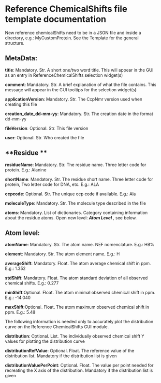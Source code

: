 # Reference ChemicalShifts file template documentation

New reference chemicalShifts need to be in a JSON file and inside a directory, e.g.: MyCustomProtein.
See the Template for the general structure.

## MetaData:

**title**: Mandatory. Str. A short one/two word title.  This will appear in the GUI as an entry in ReferenceChemicalShifts selection widget(s)

**comment**: Mandatory. Str. A brief explanation of what the file contains.  This message will appear in the GUI tooltips for the selection widget(s)

**applicationVersion**: Mandatory. Str. The CcpNmr version used when creating this file

**creation_date_dd-mm-yy**: Mandatory. Str. The creation date in the format dd-mm-yy

**fileVersion**: Optional. Str. This file version

**user**: Optional. Str. Who created the file


## **Residue **

**residueName**: Mandatory. Str. The residue name. Three letter code for protein. E.g.: Alanine

**shortName**: Mandatory. Str. The residue short name. Three letter code for protein, Two letter code for DNA, etc. E.g.: ALA

**ccpcode**: Optional. Str. The unique ccp code if available. E.g.: Ala

**moleculeType**: Mandatory. Str. The molecule type described in the file

**atoms**: Mandatory. List of dictionaries. Category containing information about the residue atoms. Open new level:  ***Atom Level*** , see below.

## Atom level:

**atomName**: Mandatory. Str. The atom name. NEF nomenclature. E.g.: HB%

**element**: Mandatory. Str. The atom element name. E.g.: H

**averageShift**: Mandatory. Float. The atom average chemical shift in ppm. E.g.: 1.352

**stdShift**: Mandatory. Float. The atom standard deviation of all observed chemical shifts. E.g.: 0.277

**minShift**:Optional. Float. The atom minimal observed chemical shift in ppm. E.g.: -14.040

**maxShift**:Optional. Float. The atom maximum observed chemical shift in ppm. E.g.: 5.48

The following information is needed only to accurately plot the distribution curve on the Reference ChemicalShifts GUI module.

**distribution**: Optional. List. The individually observed chemical shift Y values for plotting the distribution curve

**distributionRefValue**: Optional. Float. The reference value of the distribution list.  Mandatory if the distribution list is given

**distributionValuePerPoint**: Optional. Float. The value per point needed for recreating the X axis of the distribution. Mandatory if the distribution list is given
